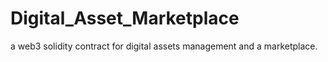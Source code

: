 # Digital_Asset_Marketplace
 a web3 solidity contract for digital assets management and a marketplace.

